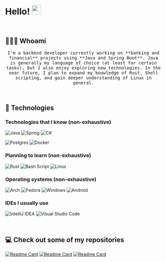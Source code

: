 # Hello! <img src="https://github.com/user-attachments/assets/468f6ecb-4329-45e3-b13e-850c437dbfd6" width=30px>

&nbsp;
&nbsp;

## 🧑🏻‍💻 Whoami

<p align=center>
  <samp>
  I'm a backend developer currently working on **banking and financial** projects using **Java and Spring Boot**. Java is generally my language of choice (at least for certain tasks), but I also enjoy exploring new technologies. In the near future, I plan to expand my knowledge of Rust, Shell scripting, and gain deeper understanding of Linux in general.
  </samp>
</p>

&nbsp;
&nbsp;

## 🧰 Technologies

### Technologies that I know (non-exhaustive)

![Java](https://img.shields.io/badge/java-%23ED8B00.svg?style=for-the-badge&logo=openjdk&logoColor=white)
![Spring](https://img.shields.io/badge/spring-%236DB33F.svg?style=for-the-badge&logo=spring&logoColor=white)
![C#](https://img.shields.io/badge/c%23-%23239120.svg?style=for-the-badge&logo=csharp&logoColor=white)

![Postgres](https://img.shields.io/badge/postgres-%23316192.svg?style=for-the-badge&logo=postgresql&logoColor=white)
![Docker](https://img.shields.io/badge/docker-%230db7ed.svg?style=for-the-badge&logo=docker&logoColor=white)


### Planning to learn (non-exhaustive)
![Rust](https://img.shields.io/badge/rust-%23000000.svg?style=for-the-badge&logo=rust&logoColor=white)
![Bash Script](https://img.shields.io/badge/bash_script-%23121011.svg?style=for-the-badge&logo=gnu-bash&logoColor=white)
![Linux](https://img.shields.io/badge/Linux-FCC624?style=for-the-badge&logo=linux&logoColor=black)

### Operating systems (non-exhaustive)

![Arch](https://img.shields.io/badge/Arch%20Linux-1793D1?logo=arch-linux&logoColor=fff&style=for-the-badge)
![Fedora](https://img.shields.io/badge/Fedora-294172?style=for-the-badge&logo=fedora&logoColor=white)
![Windows](https://img.shields.io/badge/Windows-0078D6?style=for-the-badge&logo=windows&logoColor=white)
![Android](https://img.shields.io/badge/Android-3DDC84?style=for-the-badge&logo=android&logoColor=white)

### IDEs I usually use

![IntelliJ IDEA](https://img.shields.io/badge/IntelliJIDEA-000000.svg?style=for-the-badge&logo=intellij-idea&logoColor=white)
![Visual Studio Code](https://img.shields.io/badge/Visual%20Studio%20Code-0078d7.svg?style=for-the-badge&logo=visual-studio-code&logoColor=white)

&nbsp;
&nbsp;

## 💻 Check out some of my repositories

[![Readme Card](https://github-readme-stats.vercel.app/api/pin/?username=tsenjanin&repo=QubitX&theme=react&hide_border=true)]([https://github.com/anuraghazra/github-readme-stats](https://github.com/tsenjanin/QubitX))
[![Readme Card](https://github-readme-stats.vercel.app/api/pin/?username=tsenjanin&repo=pandemic&theme=react&hide_border=true)]([https://github.com/anuraghazra/github-readme-stats](https://github.com/tsenjanin/pandemic))
[![Readme Card](https://github-readme-stats.vercel.app/api/pin/?username=tsenjanin&repo=404-revenge-of-missing-endpoint&theme=react&hide_border=true)]([https://github.com/anuraghazra/github-readme-stats](https://github.com/tsenjanin/404-revenge-of-missing-endpoint))

&nbsp;
&nbsp;
